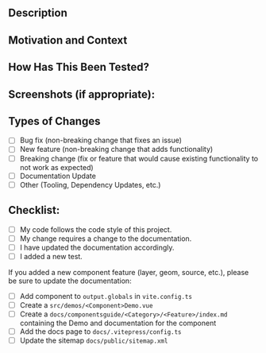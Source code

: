 <!--- Provide a general summary of your changes in the Title above -->

## Description

<!--- Describe your changes in detail -->

## Motivation and Context

<!--- Why is this change required? What problem does it solve? -->
<!--- If it fixes an open issue, please link to the issue here. -->

## How Has This Been Tested?

<!--- Please describe in detail how you tested your changes. -->
<!--- Include details of your testing environment, the tests you ran to -->
<!--- see how your change affects other areas of the code, etc. -->

## Screenshots (if appropriate):

## Types of Changes

<!--- What types of changes does your code introduce? Put an `x` in all the boxes that apply: -->

- [ ] Bug fix (non-breaking change that fixes an issue)
- [ ] New feature (non-breaking change that adds functionality)
- [ ] Breaking change (fix or feature that would cause existing functionality to not work as expected)
- [ ] Documentation Update
- [ ] Other (Tooling, Dependency Updates, etc.)

## Checklist:

<!--- Go over all the following points, and put an `x` in all the boxes that apply. -->
<!--- If you're unsure about any of these, don't hesitate to ask. We're here to help! -->

- [ ] My code follows the code style of this project.
- [ ] My change requires a change to the documentation.
- [ ] I have updated the documentation accordingly.
- [ ] I added a new test.

If you added a new component feature (layer, geom, source, etc.), please be sure to update the documentation:

- [ ] Add component to `output.globals` in `vite.config.ts`
- [ ] Create a `src/demos/<Component>Demo.vue`
- [ ] Create a `docs/componentsguide/<Category>/<Feature>/index.md` containing the Demo and documentation for the component
- [ ] Add the docs page to `docs/.vitepress/config.ts`
- [ ] Update the sitemap `docs/public/sitemap.xml`
